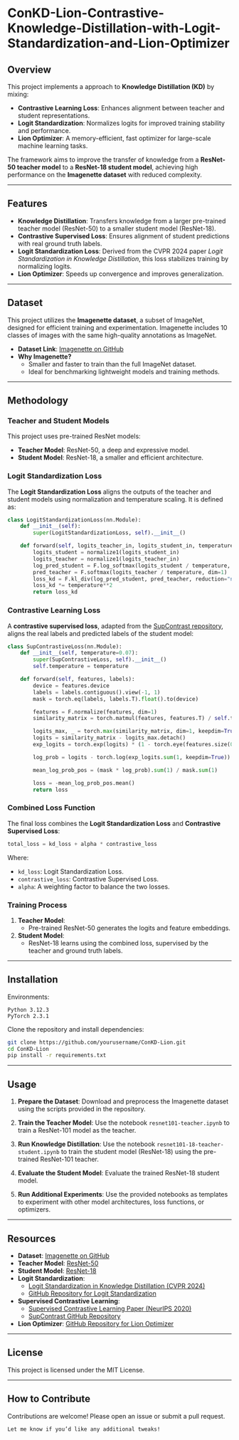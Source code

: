 # ConKD-Lion-Contrastive-Knowledge-Distillation-with-Logit-Standardization-and-Lion-Optimizer


## Overview
This project implements a approach to **Knowledge Distillation (KD)** by mixing:
- **Contrastive Learning Loss**: Enhances alignment between teacher and student representations.
- **Logit Standardization**: Normalizes logits for improved training stability and performance.
- **Lion Optimizer**: A memory-efficient, fast optimizer for large-scale machine learning tasks.

The framework aims to improve the transfer of knowledge from a **ResNet-50 teacher model** to a **ResNet-18 student model**, achieving high performance on the **Imagenette dataset** with reduced complexity.

---

## Features
- **Knowledge Distillation**: Transfers knowledge from a larger pre-trained teacher model (ResNet-50) to a smaller student model (ResNet-18).
- **Contrastive Supervised Loss**: Ensures alignment of student predictions with real ground truth labels.
- **Logit Standardization Loss**: Derived from the CVPR 2024 paper *Logit Standardization in Knowledge Distillation*, this loss stabilizes training by normalizing logits.
- **Lion Optimizer**: Speeds up convergence and improves generalization.

---

## Dataset
This project utilizes the **Imagenette dataset**, a subset of ImageNet, designed for efficient training and experimentation. Imagenette includes 10 classes of images with the same high-quality annotations as ImageNet.

- **Dataset Link**: [Imagenette on GitHub](https://github.com/fastai/imagenette)
- **Why Imagenette?**
  - Smaller and faster to train than the full ImageNet dataset.
  - Ideal for benchmarking lightweight models and training methods.

---

## Methodology

### Teacher and Student Models
This project uses pre-trained ResNet models:
- **Teacher Model**: ResNet-50, a deep and expressive model.
- **Student Model**: ResNet-18, a smaller and efficient architecture.

### Logit Standardization Loss
The **Logit Standardization Loss** aligns the outputs of the teacher and student models using normalization and temperature scaling. It is defined as:
```python
class LogitStandardizationLoss(nn.Module):
    def __init__(self):
        super(LogitStandardizationLoss, self).__init__()

    def forward(self, logits_teacher_in, logits_student_in, temperature=2):
        logits_student = normalize1(logits_student_in) 
        logits_teacher = normalize1(logits_teacher_in)
        log_pred_student = F.log_softmax(logits_student / temperature, dim=1)
        pred_teacher = F.softmax(logits_teacher / temperature, dim=1)
        loss_kd = F.kl_div(log_pred_student, pred_teacher, reduction="none").sum(1).mean()
        loss_kd *= temperature**2
        return loss_kd
```

### Contrastive Learning Loss
A **contrastive supervised loss**, adapted from the [SupContrast repository](https://github.com/HobbitLong/SupContrast/tree/master), aligns the real labels and predicted labels of the student model:
```python
class SupContrastiveLoss(nn.Module):
    def __init__(self, temperature=0.07):
        super(SupContrastiveLoss, self).__init__()
        self.temperature = temperature

    def forward(self, features, labels):
        device = features.device
        labels = labels.contiguous().view(-1, 1)
        mask = torch.eq(labels, labels.T).float().to(device)

        features = F.normalize(features, dim=1)
        similarity_matrix = torch.matmul(features, features.T) / self.temperature

        logits_max, _ = torch.max(similarity_matrix, dim=1, keepdim=True)
        logits = similarity_matrix - logits_max.detach()
        exp_logits = torch.exp(logits) * (1 - torch.eye(features.size(0)).to(device))

        log_prob = logits - torch.log(exp_logits.sum(1, keepdim=True))

        mean_log_prob_pos = (mask * log_prob).sum(1) / mask.sum(1)

        loss = -mean_log_prob_pos.mean()
        return loss
```

### Combined Loss Function
The final loss combines the **Logit Standardization Loss** and **Contrastive Supervised Loss**:
```python
total_loss = kd_loss + alpha * contrastive_loss
```
Where:
- `kd_loss`: Logit Standardization Loss.
- `contrastive_loss`: Contrastive Supervised Loss.
- `alpha`: A weighting factor to balance the two losses.

### Training Process
1. **Teacher Model**:
   - Pre-trained ResNet-50 generates the logits and feature embeddings.
2. **Student Model**:
   - ResNet-18 learns using the combined loss, supervised by the teacher and ground truth labels.

---

## Installation
  Environments:
  
    Python 3.12.3
    PyTorch 2.3.1

Clone the repository and install dependencies:
```bash
git clone https://github.com/yourusername/ConKD-Lion.git
cd ConKD-Lion
pip install -r requirements.txt
```

---
## Usage

1. **Prepare the Dataset**:
   Download and preprocess the Imagenette dataset using the scripts provided in the repository.

2. **Train the Teacher Model**:
   Use the notebook `resnet101-teacher.ipynb` to train a ResNet-101 model as the teacher.

3. **Run Knowledge Distillation**:
   Use the notebook `resnet101-18-teacher-student.ipynb` to train the student model (ResNet-18) using the pre-trained ResNet-101 teacher.


4. **Evaluate the Student Model**:
   Evaluate the trained ResNet-18 student model.

5. **Run Additional Experiments**:
   Use the provided notebooks as templates to experiment with other model architectures, loss functions, or optimizers.

---

## Resources
- **Dataset**: [Imagenette on GitHub](https://github.com/fastai/imagenette)
- **Teacher Model**: [ResNet-50](https://pytorch.org/vision/stable/models.html#id10)
- **Student Model**: [ResNet-18](https://pytorch.org/vision/stable/models.html#id12)
- **Logit Standardization**:
  - [Logit Standardization in Knowledge Distillation (CVPR 2024)](https://openaccess.thecvf.com/content/CVPR2024/papers/Sun_Logit_Standardization_in_Knowledge_Distillation_CVPR_2024_paper.pdf)
  - [GitHub Repository for Logit Standardization](https://github.com/sunshangquan/logit-standardization-KD)
- **Supervised Contrastive Learning**:
  - [Supervised Contrastive Learning Paper (NeurIPS 2020)](https://arxiv.org/abs/2004.11362)
  - [SupContrast GitHub Repository](https://github.com/HobbitLong/SupContrast/tree/master)
- **Lion Optimizer**: [GitHub Repository for Lion Optimizer](https://github.com/google/automl/tree/master/lion)


---

## License
This project is licensed under the MIT License.

---

## How to Contribute
Contributions are welcome! Please open an issue or submit a pull request.
```
Let me know if you’d like any additional tweaks!
```
